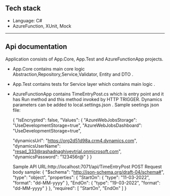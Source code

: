  ## Tech stack
 * Language: C#
 * AzureFunction, XUnit, Mock

 -------------------------------------------------------------------------

## Api documentation
Application consists of App.Core, App.Test and AzureFunctionApp projects.
* App.Core contains main core logic Abstraction,Repository,Service,Validator, Entity and  DTO .
* App.Test contains tests for Service layer which contains main logic .
* AzureFunctionApp contains TimeEntryPost.cs which is entry point and it has Run method and this method invoked by HTTP TRIGGER.
   Dynamics parameters can be added to local.settings.json .
   Sample seetings json file:
   
   {
  "IsEncrypted": false,
  "Values": {
    "AzureWebJobsStorage": "UseDevelopmentStorage=true",
    "AzureWebJobsDashboard": "UseDevelopmentStorage=true",

    "dynamicsUrl": "https://org2d51d98a.crm4.dynamics.com",
    "dynamicsUserName": "resad_333@rashadnaghiyevtrial.onmicrosoft.com",
    "dynamicsPassword": "123456r@"
  }
}
   
   Sample API URL:http://localhost:7071/api/TimeEntryPost
   POST Request body sample:
   {
     "$schema": "http://json-schema.org/draft-04/schema#",
     "type": "object",
     "properties": {
       "StartOn": {
         "type": "11-03-2022",
         "format": "dd-MM-yyyy"
       },
       "EndOn": {
         "type": "19-03-2022",
         "format": "dd-MM-yyyy"
       }
     },
     "required": [
       "StartOn",
       "EndOn"
     ]
   }
